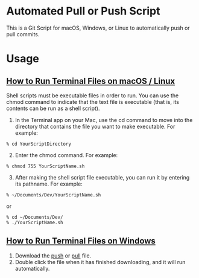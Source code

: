 # Automated Pull or Push Script

This is a Git Script for macOS, Windows, or Linux to automatically push or pull commits.

# Usage

## [How to Run Terminal Files on macOS / Linux](https://support.apple.com/guide/terminal/make-a-file-executable-apdd100908f-06b3-4e63-8a87-32e71241bab4/mac)

Shell scripts must be executable files in order to run. You can use the chmod command to indicate that the text file is executable (that is, its contents can be run as a shell script).
1. In the Terminal app on your Mac, use the cd command to move into the directory that contains the file you want to make executable. For example:
```
% cd YourScriptDirectory
```
2. Enter the chmod command. For example:
```
% chmod 755 YourScriptName.sh
```
3. After making the shell script file executable, you can run it by entering its pathname. For example:

```
% ~/Documents/Dev/YourScriptName.sh
```
or
```
% cd ~/Documents/Dev/ 
% ./YourScriptName.sh
```

## [How to Run Terminal Files on Windows](https://www.windowscentral.com/how-create-and-run-batch-file-windows-10)

1. Download the [push](https://github.com/Aarav-Batra/auto-push-pull-script/blob/main/Windows_push.bat) or [pull](https://github.com/Aarav-Batra/auto-push-pull-script/blob/main/Windows_pull.bat) file.
2. Double click the file when it has finished downloading, and it will run automatically.

